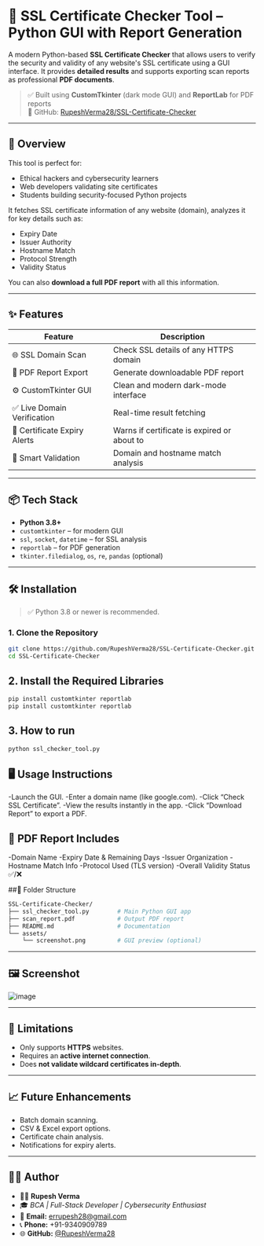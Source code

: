 # 🔐 SSL Certificate Checker Tool – Python GUI with Report Generation

A modern Python-based **SSL Certificate Checker** that allows users to verify the security and validity of any website's SSL certificate using a GUI interface. It provides **detailed results** and supports exporting scan reports as professional **PDF documents**.

> ✅ Built using **CustomTkinter** (dark mode GUI) and **ReportLab** for PDF reports  
> 🔗 GitHub: [RupeshVerma28/SSL-Certificate-Checker](https://github.com/RupeshVerma28/SSL-Certificate-Checker/tree/main)

---

## 🧭 Overview

This tool is perfect for:
- Ethical hackers and cybersecurity learners
- Web developers validating site certificates
- Students building security-focused Python projects

It fetches SSL certificate information of any website (domain), analyzes it for key details such as:
- Expiry Date
- Issuer Authority
- Hostname Match
- Protocol Strength
- Validity Status

You can also **download a full PDF report** with all this information.

---

## ✨ Features

| Feature                       | Description |
|------------------------------|-------------|
| 🌐 SSL Domain Scan            | Check SSL details of any HTTPS domain |
| 🧾 PDF Report Export          | Generate downloadable PDF report |
| ⚙️ CustomTkinter GUI          | Clean and modern dark-mode interface |
| ✅ Live Domain Verification   | Real-time result fetching |
| 📌 Certificate Expiry Alerts  | Warns if certificate is expired or about to |
| 🧠 Smart Validation           | Domain and hostname match analysis |

---

## 📦 Tech Stack

- **Python 3.8+**
- `customtkinter` – for modern GUI
- `ssl`, `socket`, `datetime` – for SSL analysis
- `reportlab` – for PDF generation
- `tkinter.filedialog`, `os`, `re`, `pandas` (optional)

---

## 🛠 Installation

> ✅ Python 3.8 or newer is recommended.

### 1. Clone the Repository

```bash
git clone https://github.com/RupeshVerma28/SSL-Certificate-Checker.git
cd SSL-Certificate-Checker
```
## 2. Install the Required Libraries 
```bash
pip install customtkinter reportlab
pip install customtkinter reportlab
```
## 3. How to run
```bash
python ssl_checker_tool.py
```
## 🖥️ Usage Instructions
-Launch the GUI.
-Enter a domain name (like google.com).
-Click “Check SSL Certificate”.
-View the results instantly in the app.
-Click “Download Report” to export a PDF.

## 📄 PDF Report Includes
-Domain Name
-Expiry Date & Remaining Days
-Issuer Organization
-Hostname Match Info
-Protocol Used (TLS version)
-Overall Validity Status ✅/❌

##📂 Folder Structure
```graphql
SSL-Certificate-Checker/
├── ssl_checker_tool.py        # Main Python GUI app
├── scan_report.pdf            # Output PDF report
├── README.md                  # Documentation
└── assets/
    └── screenshot.png         # GUI preview (optional)
```

---

## 🖼️ Screenshot

![image](https://github.com/user-attachments/assets/d6823e67-d73f-44fa-b74b-d31423057568)

---

## 🚧 Limitations

- Only supports **HTTPS** websites.
- Requires an **active internet connection**.
- Does **not validate wildcard certificates in-depth**.

---

## 📈 Future Enhancements

- Batch domain scanning.
- CSV & Excel export options.
- Certificate chain analysis.
- Notifications for expiry alerts.

---

## 🙋‍♂️ Author

- 👨‍💻 **Rupesh Verma**
- 🎓 *BCA | Full-Stack Developer | Cybersecurity Enthusiast*
- 📧 **Email:** errupesh28@gmail.com  
- 📞 **Phone:** +91-9340909789  
- 🌐 **GitHub:** [@RupeshVerma28](https://github.com/RupeshVerma28)
